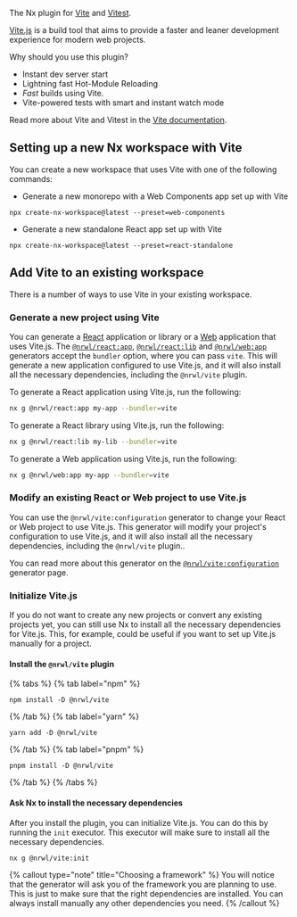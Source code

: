 The Nx plugin for [Vite](https://vitejs.dev/) and [Vitest](https://vitest.dev/).

[Vite.js](https://vitejs.dev/) is a build tool that aims to provide a faster and leaner development experience for modern web projects.

Why should you use this plugin?

- Instant dev server start
- Lightning fast Hot-Module Reloading
- _Fast_ builds using Vite.
- Vite-powered tests with smart and instant watch mode

Read more about Vite and Vitest in the [Vite documentation](https://vitejs.dev/).

## Setting up a new Nx workspace with Vite

You can create a new workspace that uses Vite with one of the following commands:

- Generate a new monorepo with a Web Components app set up with Vite

```shell
npx create-nx-workspace@latest --preset=web-components
```

- Generate a new standalone React app set up with Vite

```shell
npx create-nx-workspace@latest --preset=react-standalone
```

## Add Vite to an existing workspace

There is a number of ways to use Vite in your existing workspace.

### Generate a new project using Vite

You can generate a [React](/packages/react) application or library or a [Web](/packages/web) application that uses Vite.js. The [`@nrwl/react:app`](/packages/react/generators/application), [`@nrwl/react:lib`](/packages/react/generators/library) and [`@nrwl/web:app`](/packages/web/generators/application) generators accept the `bundler` option, where you can pass `vite`. This will generate a new application configured to use Vite.js, and it will also install all the necessary dependencies, including the `@nrwl/vite` plugin.

To generate a React application using Vite.js, run the following:

```bash
nx g @nrwl/react:app my-app --bundler=vite
```

To generate a React library using Vite.js, run the following:

```bash
nx g @nrwl/react:lib my-lib --bundler=vite
```

To generate a Web application using Vite.js, run the following:

```bash
nx g @nrwl/web:app my-app --bundler=vite
```

### Modify an existing React or Web project to use Vite.js

You can use the `@nrwl/vite:configuration` generator to change your React or Web project to use Vite.js. This generator will modify your project's configuration to use Vite.js, and it will also install all the necessary dependencies, including the `@nrwl/vite` plugin..

You can read more about this generator on the [`@nrwl/vite:configuration`](/packages/vite/generators/configuration) generator page.

### Initialize Vite.js

If you do not want to create any new projects or convert any existing projects yet, you can still use Nx to install all the necessary dependencies for Vite.js. This, for example, could be useful if you want to set up Vite.js manually for a project.

#### Install the `@nrwl/vite` plugin

{% tabs %}
{% tab label="npm" %}

```shell
npm install -D @nrwl/vite
```

{% /tab %}
{% tab label="yarn" %}

```shell
yarn add -D @nrwl/vite
```

{% /tab %}
{% tab label="pnpm" %}

```shell
pnpm install -D @nrwl/vite
```

{% /tab %}
{% /tabs %}

#### Ask Nx to install the necessary dependencies

After you install the plugin, you can initialize Vite.js. You can do this by running the `init` executor. This executor will make sure to install all the necessary dependencies.

```bash
nx g @nrwl/vite:init
```

{% callout type="note" title="Choosing a framework" %}
You will notice that the generator will ask you of the framework you are planning to use. This is just to make sure that the right dependencies are installed. You can always install manually any other dependencies you need.
{% /callout %}
